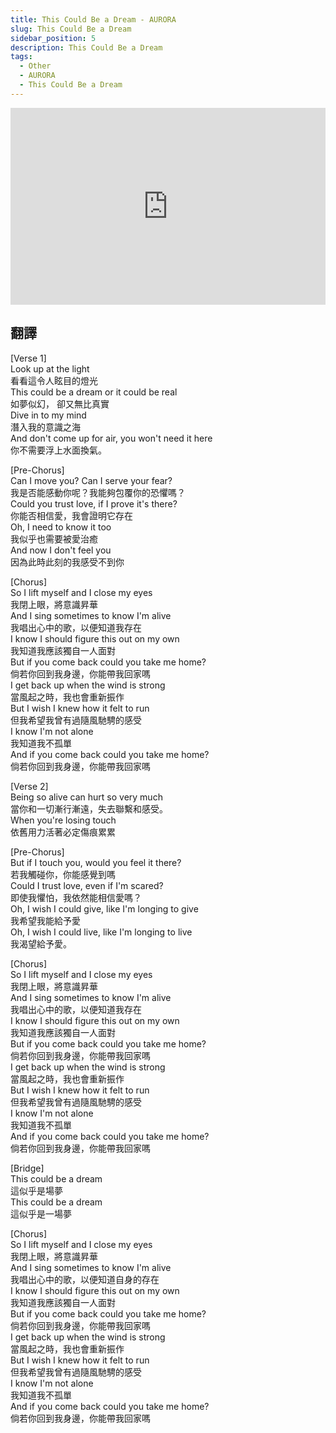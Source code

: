 ```yaml
---
title: This Could Be a Dream - AURORA
slug: This Could Be a Dream  
sidebar_position: 5
description: This Could Be a Dream  
tags:
  - Other
  - AURORA
  - This Could Be a Dream  
---
```


<iframe width="100%" height="315" src="https://www.youtube.com/embed/iBmSErpzvfw" title="YouTube video player" frameborder="0" allow="accelerometer; autoplay; clipboard-write; encrypted-media; gyroscope; picture-in-picture; web-share" allowfullscreen></iframe>
  
## 翻譯 
[Verse 1]  
Look up at the light  
看看這令人眩目的燈光  
This could be a dream or it could be real  
如夢似幻， 卻又無比真實  
Dive in to my mind  
潛入我的意識之海  
And don't come up for air, you won't need it here  
你不需要浮上水面換氣。  
  
[Pre-Chorus]  
Can I move you? Can I serve your fear?  
我是否能感動你呢？我能夠包覆你的恐懼嗎？  
Could you trust love, if I prove it's there?  
你能否相信愛，我會證明它存在  
Oh, I need to know it too  
我似乎也需要被愛治癒  
And now I don't feel you  
因為此時此刻的我感受不到你  
  
[Chorus]  
So I lift myself and I close my eyes  
我閉上眼，將意識昇華  
And I sing sometimes to know I'm alive  
我唱出心中的歌，以便知道我存在  
I know I should figure this out on my own  
我知道我應該獨自一人面對  
But if you come back could you take me home?  
倘若你回到我身邊，你能帶我回家嗎  
I get back up when the wind is strong  
當風起之時，我也會重新振作  
But I wish I knew how it felt to run  
但我希望我曾有過隨風馳騁的感受   
I know I'm not alone  
我知道我不孤單  
And if you come back could you take me home?  
倘若你回到我身邊，你能帶我回家嗎  
  
[Verse 2]  
Being so alive can hurt so very much  
當你和一切漸行漸遠，失去聯繫和感受。  
When you're losing touch  
依舊用力活著必定傷痕累累  
  
[Pre-Chorus]  
But if I touch you, would you feel it there?  
若我觸碰你，你能感覺到嗎  
Could I trust love, even if I'm scared?  
即使我懼怕，我依然能相信愛嗎？  
Oh, I wish I could give, like I'm longing to give    
我希望我能給予愛  
Oh, I wish I could live, like I'm longing to live  
我渴望給予愛。  
  
[Chorus]  
So I lift myself and I close my eyes  
我閉上眼，將意識昇華  
And I sing sometimes to know I'm alive  
我唱出心中的歌，以便知道我存在  
I know I should figure this out on my own  
我知道我應該獨自一人面對  
But if you come back could you take me home?  
倘若你回到我身邊，你能帶我回家嗎  
I get back up when the wind is strong  
當風起之時，我也會重新振作  
But I wish I knew how it felt to run  
但我希望我曾有過隨風馳騁的感受   
I know I'm not alone  
我知道我不孤單  
And if you come back could you take me home?  
倘若你回到我身邊，你能帶我回家嗎  
  
[Bridge]  
This could be a dream  
這似乎是場夢  
This could be a dream  
這似乎是一場夢  
  
[Chorus]  
So I lift myself and I close my eyes  
我閉上眼，將意識昇華  
And I sing sometimes to know I'm alive  
我唱出心中的歌，以便知道自身的存在  
I know I should figure this out on my own  
我知道我應該獨自一人面對  
But if you come back could you take me home?  
倘若你回到我身邊，你能帶我回家嗎  
I get back up when the wind is strong  
當風起之時，我也會重新振作  
But I wish I knew how it felt to run  
但我希望我曾有過隨風馳騁的感受   
I know I'm not alone  
我知道我不孤單  
And if you come back could you take me home?  
倘若你回到我身邊，你能帶我回家嗎    

